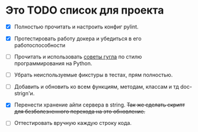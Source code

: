 # Это TODO список для проекта

- [x] Полностью прочитать и настроить конфиг pylint.

- [x] Протестировать работу докера и убедиться в его работоспособности

- [ ] Прочитать и использовать [советы гугла](https://google.github.io/styleguide/pyguide.html) по стилю программирования на Python.

- [ ] Убрать неиспользуемые фикстуры в тестах, прям полностью.

- [ ] Добавить и обновить ко всем функциям, методам, классам и тд doc-strign'и.

- [x] Перенести хранение айпи сервера в string. ~~Так же сделать скрипт для безболезненного перехода на это обновление.~~

- [ ] Оттестировать вручную каждую строку кода.
